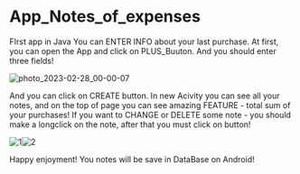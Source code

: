 # App_Notes_of_expenses
FIrst app in Java
You can ENTER INFO about your last purchase.
At first, you can open the App and click on PLUS_Buuton. And you should enter three fields!

![photo_2023-02-28_00-00-07](https://user-images.githubusercontent.com/80831520/221629718-f67f532e-bed5-46bd-9a6a-4226fcfade85.jpg)

And you can click on CREATE button.
In new Acivity you can see all your notes, and on the top of page you can see amazing FEATURE - total sum of your purchases!
If you want to CHANGE or DELETE some note - you should make a longclick on the note, after that you must click on button!

![1](https://user-images.githubusercontent.com/80831520/221630413-d1704f8e-0357-462b-b5f6-6b82837c02d6.jpg)![2](https://user-images.githubusercontent.com/80831520/221630462-faf77a79-569d-4545-a48d-91992da4d64a.jpg)

Happy enjoyment! You notes will be save in DataBase on Android!
